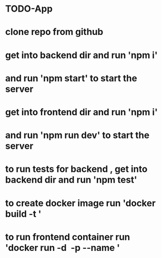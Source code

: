 # TODO-App
# clone repo from github
# get into backend dir and run 'npm i'
# and run 'npm start' to start the server
# get into frontend dir and run 'npm i'
# and run 'npm run dev' to start the server
# to run tests for backend , get into backend dir and run 'npm test'
# to create docker image run 'docker build -t <name of the image> ' 
# to run frontend container run 'docker run -d <image name> -p <port mapping> --name <container name>'